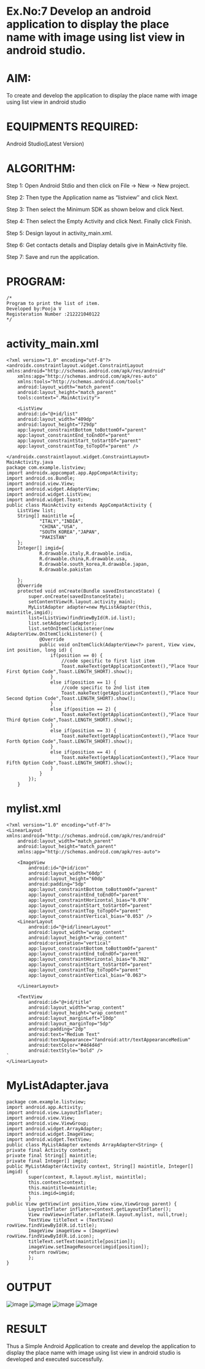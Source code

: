 # Ex.No:7 Develop an android application to display the place name with image using list view in android studio.
# AIM:
To create and develop the application to display the place name with image using list view in android studio

# EQUIPMENTS REQUIRED:
Android Studio(Latest Version)

# ALGORITHM:
Step 1: Open Android Stdio and then click on File -> New -> New project.

Step 2: Then type the Application name as “listview″ and click Next.

Step 3: Then select the Minimum SDK as shown below and click Next.

Step 4: Then select the Empty Activity and click Next. Finally click Finish.

Step 5: Design layout in activity_main.xml.

Step 6: Get contacts details and Display details give in MainActivity file.

Step 7: Save and run the application.

# PROGRAM:
```
/*
Program to print the list of item.
Developed by:Pooja V
Registeration Number :212221040122
*/
```
# activity_main.xml
```
<?xml version="1.0" encoding="utf-8"?>
<androidx.constraintlayout.widget.ConstraintLayout xmlns:android="http://schemas.android.com/apk/res/android"
    xmlns:app="http://schemas.android.com/apk/res-auto"
    xmlns:tools="http://schemas.android.com/tools"
    android:layout_width="match_parent"
    android:layout_height="match_parent"
    tools:context=".MainActivity">

    <ListView
    android:id="@+id/list"
    android:layout_width="409dp"
    android:layout_height="729dp"
    app:layout_constraintBottom_toBottomOf="parent"
    app:layout_constraintEnd_toEndOf="parent"
    app:layout_constraintStart_toStartOf="parent"
    app:layout_constraintTop_toTopOf="parent" />

</androidx.constraintlayout.widget.ConstraintLayout>
MainActivity.java
package com.example.listview;
import androidx.appcompat.app.AppCompatActivity;
import android.os.Bundle;
import android.view.View;
import android.widget.AdapterView;
import android.widget.ListView;
import android.widget.Toast;
public class MainActivity extends AppCompatActivity {
    ListView list;
    String[] maintitle ={
            "ITALY","INDIA",
            "CHINA","USA",
            "SOUTH_KOREA","JAPAN",
            "PAKISTAN"
    };
    Integer[] imgid={
            R.drawable.italy,R.drawable.india,
            R.drawable.china,R.drawable.usa,
            R.drawable.south_korea,R.drawable.japan,
            R.drawable.pakistan

    };
    @Override
    protected void onCreate(Bundle savedInstanceState) {
        super.onCreate(savedInstanceState);
        setContentView(R.layout.activity_main);
        MyListAdapter adapter=new MyListAdapter(this, maintitle,imgid);
        list=(ListView)findViewById(R.id.list);
        list.setAdapter(adapter);
        list.setOnItemClickListener(new AdapterView.OnItemClickListener() {
            @Override
            public void onItemClick(AdapterView<?> parent, View view, int position, long id) {
                if(position == 0) {
                    //code specific to first list item
                    Toast.makeText(getApplicationContext(),"Place Your First Option Code",Toast.LENGTH_SHORT).show();
                }
                else if(position == 1) {
                    //code specific to 2nd list item
                    Toast.makeText(getApplicationContext(),"Place Your Second Option Code",Toast.LENGTH_SHORT).show();
                }
                else if(position == 2) {
                    Toast.makeText(getApplicationContext(),"Place Your Third Option Code",Toast.LENGTH_SHORT).show();
                }
                else if(position == 3) {
                    Toast.makeText(getApplicationContext(),"Place Your Forth Option Code",Toast.LENGTH_SHORT).show();
                }
                else if(position == 4) {
                    Toast.makeText(getApplicationContext(),"Place Your Fifth Option Code",Toast.LENGTH_SHORT).show();
                }
            }
        });
    }
````
# mylist.xml
```
<?xml version="1.0" encoding="utf-8"?>
<LinearLayout xmlns:android="http://schemas.android.com/apk/res/android"
    android:layout_width="match_parent"
    android:layout_height="match_parent"
    xmlns:app="http://schemas.android.com/apk/res-auto">

    <ImageView
        android:id="@+id/icon"
        android:layout_width="60dp"
        android:layout_height="60dp"
        android:padding="5dp"
        app:layout_constraintBottom_toBottomOf="parent"
        app:layout_constraintEnd_toEndOf="parent"
        app:layout_constraintHorizontal_bias="0.076"
        app:layout_constraintStart_toStartOf="parent"
        app:layout_constraintTop_toTopOf="parent"
        app:layout_constraintVertical_bias="0.053" />
    <LinearLayout
        android:id="@+id/linearLayout"
        android:layout_width="wrap_content"
        android:layout_height="wrap_content"
        android:orientation="vertical"
        app:layout_constraintBottom_toBottomOf="parent"
        app:layout_constraintEnd_toEndOf="parent"
        app:layout_constraintHorizontal_bias="0.382"
        app:layout_constraintStart_toStartOf="parent"
        app:layout_constraintTop_toTopOf="parent"
        app:layout_constraintVertical_bias="0.063">

    </LinearLayout>

    <TextView
        android:id="@+id/title"
        android:layout_width="wrap_content"
        android:layout_height="wrap_content"
        android:layout_marginLeft="10dp"
        android:layout_marginTop="5dp"
        android:padding="2dp"
        android:text="Medium Text"
        android:textAppearance="?android:attr/textAppearanceMedium"
        android:textColor="#4d4d4d"
        android:textStyle="bold" />
`
</LinearLayout>
```
# MyListAdapter.java
```
package com.example.listview;
import android.app.Activity;
import android.view.LayoutInflater;
import android.view.View;
import android.view.ViewGroup;
import android.widget.ArrayAdapter;
import android.widget.ImageView;
import android.widget.TextView;
public class MyListAdapter extends ArrayAdapter<String> {
private final Activity context;
private final String[] maintitle;
private final Integer[] imgid;
public MyListAdapter(Activity context, String[] maintitle, Integer[] imgid) {
        super(context, R.layout.mylist, maintitle);
        this.context=context;
        this.maintitle=maintitle;
        this.imgid=imgid;
        }
public View getView(int position,View view,ViewGroup parent) {
        LayoutInflater inflater=context.getLayoutInflater();
        View rowView=inflater.inflate(R.layout.mylist, null,true);
        TextView titleText = (TextView) rowView.findViewById(R.id.title);
        ImageView imageView = (ImageView) rowView.findViewById(R.id.icon);
        titleText.setText(maintitle[position]);
        imageView.setImageResource(imgid[position]);
        return rowView;
        };
}
```
# OUTPUT

![image](https://github.com/Poojariyaa/Listview/assets/127511817/e9b0a9e4-220d-4d0d-91e9-b7714f233802)
![image](https://github.com/Poojariyaa/Listview/assets/127511817/0b5c0ad9-9539-47dc-8ceb-c565fa0f7d73)
![image](https://github.com/Poojariyaa/Listview/assets/127511817/1980eabc-cb9a-47a7-afb6-b81f1ee693ca)
![image](https://github.com/Poojariyaa/Listview/assets/127511817/a084e4ab-fc9b-40d0-b1c2-9776861a0037)


# RESULT
Thus a Simple Android Application to create and develop the application to display the place name with image using list view in android studio is developed and executed successfully.
